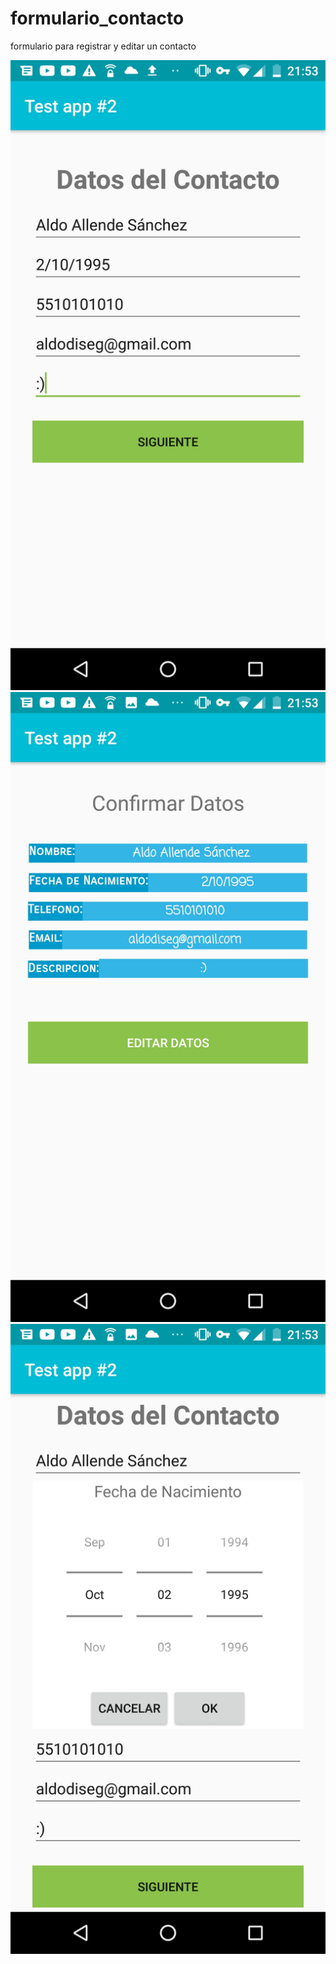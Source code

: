 # formulario_contacto
formulario para registrar y editar un contacto

![alt text](https://github.com/InvedAllens/formulario_contacto/blob/master/screenshots/Screenshot_2020-06-06-21-53-18.jpg)
![alt text](https://github.com/InvedAllens/formulario_contacto/blob/master/screenshots/Screenshot_2020-06-06-21-53-27.jpg)
![alt text](https://github.com/InvedAllens/formulario_contacto/blob/master/screenshots/Screenshot_2020-06-06-21-53-56.jpg)
